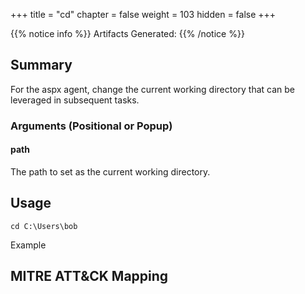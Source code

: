 +++
title = "cd"
chapter = false
weight = 103
hidden = false
+++

{{% notice info %}}
Artifacts Generated: 
{{% /notice %}}

## Summary

For the aspx agent, change the current working directory that can be leveraged in subsequent tasks.

### Arguments (Positional or Popup)

#### path
The path to set as the current working directory.

## Usage
```
cd C:\Users\bob
```

Example


## MITRE ATT&CK Mapping
